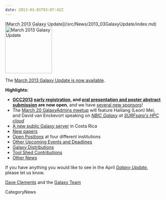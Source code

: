 ```yaml
---
date: 2013-03-01T03:07:42Z
---
```

<div class='newsItemHeader'>[March 2013 Galaxy Update](/src/News/2013_03GalaxyUpdate/index.md)</div>

<div class='right'><a href='/GalaxyUpdates/2013_03'><img src='/Images/Logos/GalaxyUpdate200.png' alt='March 2013 Galaxy Update' width=150 /></a></div>

The [March 2013 Galaxy Update is now available](/src/GalaxyUpdates/2013_03/index.md). 

**Highlights:**
* **[GCC2013](/GalaxyUpdates/2013_03#gcc2013) [early registration](/Events/GCC2013/Register), and [oral presentation and poster abstract submission](/Events/GCC2013/Abstracts) are now open**, and we have  [several new sponsors](/GalaxyUpdates/2013_03#sponsorships)!
* The [March 20 GalaxyAdmins meetup](/GalaxyUpdates/2013_03#march-galaxyadmins-web-meetup) will feature Hailiang (Leon) Mei, and David van Enckevort speaking on *[NBIC Galaxy](http://galaxy.nbic.nl/) at [SURFsara's HPC cloud](https://www.surfsara.nl/)* 
* [A new public Galaxy server](/GalaxyUpdates/2013_03#new-public-galaxy-servers) in Costa Rica
* [New papers](/GalaxyUpdates/2013_03#new-papers)
* [Open Positions](/GalaxyUpdates/2013_03#whos-hiring) at four different institutions
* [Other Upcoming Events and Deadlines](/GalaxyUpdates/2013_03#other-upcoming-events-and-deadlines)
* [Galaxy Distributions](/GalaxyUpdates/2013_03#galaxy-distributions)
* [Tool Shed Contributions](/GalaxyUpdates/2013_03#tool-shed-contributions)
* [Other News](/GalaxyUpdates/2013_03#other-news)

If you have anything you would like to see in the April *[Galaxy Update](/src/GalaxyUpdates/index.md)*, please let us know.

[Dave Clements](/DaveClements) and the [Galaxy Team](/src/GalaxyTeam/index.md)


CategoryNews
